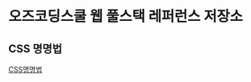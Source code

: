 # 오즈코딩스쿨 웹 풀스택 레퍼런스 저장소

## CSS 명명법

[CSS명명법](https://yeongseungjeong.tistory.com/entry/CSS-%EB%84%A4%EC%9D%B4%EB%B0%8D-%EA%B7%9C%EC%B9%99)
